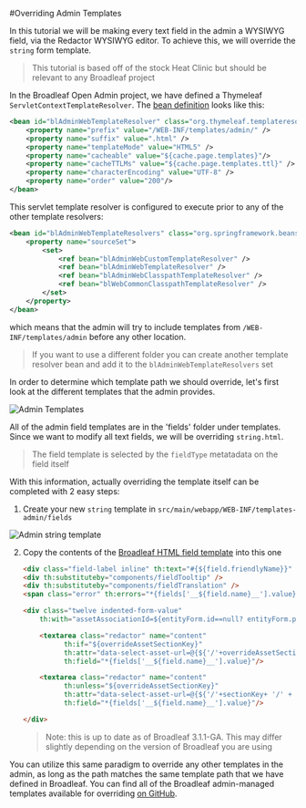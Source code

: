 #Overriding Admin Templates

In this tutorial we will be making every text field in the admin a WYSIWYG field, via the Redactor WYSIWYG editor. To achieve this, we will override the `string` form template.

> This tutorial is based off of the stock Heat Clinic but should be relevant to any Broadleaf project

In the Broadleaf Open Admin project, we have defined a Thymeleaf `ServletContextTemplateResolver`. The [bean definition](https://github.com/BroadleafCommerce/BroadleafCommerce/blob/master/admin/broadleaf-open-admin-platform/src/main/resources/applicationContext-servlet-open-admin.xml) looks like this:

```xml
<bean id="blAdminWebTemplateResolver" class="org.thymeleaf.templateresolver.ServletContextTemplateResolver">
    <property name="prefix" value="/WEB-INF/templates/admin/" />
    <property name="suffix" value=".html" />
    <property name="templateMode" value="HTML5" />
    <property name="cacheable" value="${cache.page.templates}"/>
    <property name="cacheTTLMs" value="${cache.page.templates.ttl}" />
    <property name="characterEncoding" value="UTF-8" />
    <property name="order" value="200"/>         
</bean>
```

This servlet template resolver is configured to execute prior to any of the other template resolvers:

```xml
<bean id="blAdminWebTemplateResolvers" class="org.springframework.beans.factory.config.SetFactoryBean">
    <property name="sourceSet">
        <set>
            <ref bean="blAdminWebCustomTemplateResolver" />
            <ref bean="blAdminWebTemplateResolver" />
            <ref bean="blAdminWebClasspathTemplateResolver" />
            <ref bean="blWebCommonClasspathTemplateResolver" />
        </set>
    </property>
</bean>
```

which means that the admin will try to include templates from `/WEB-INF/templates/admin` before any other location.

> If you want to use a different folder you can create another template resolver bean and add it to the `blAdminWebTemplateResolvers` set

In order to determine which template path we should override, let's first look at the different templates that the admin provides.

![Admin Templates](admin-templates.png)

All of the admin field templates are in the 'fields' folder under templates. Since we want to modify all text fields, we will be overriding `string.html`.

> The field template is selected by the `fieldType` metatadata on the field itself

With this information, actually overriding the template itself can be completed with 2 easy steps:

1. Create your new `string` template in `src/main/webapp/WEB-INF/templates-admin/fields`

![Admin string template](admin-string-template.png)

2. Copy the contents of the [Broadleaf HTML field template](https://github.com/BroadleafCommerce/BroadleafCommerce/blob/master/admin/broadleaf-open-admin-platform/src/main/resources/open_admin_style/templates/fields/html.html) into this one

    ```html
    <div class="field-label inline" th:text="#{${field.friendlyName}}" th:classappend="${field.required ? 'required' : ''}" />
    <div th:substituteby="components/fieldTooltip" />
    <div th:substituteby="components/fieldTranslation" />
    <span class="error" th:errors="*{fields['__${field.name}__'].value}" />

    <div class="twelve indented-form-value"
        th:with="assetAssociationId=${entityForm.id==null? entityForm.parentId : entityForm.id}">

        <textarea class="redactor" name="content"
              th:if="${overrideAssetSectionKey}"
              th:attr="data-select-asset-url=@{${'/'+overrideAssetSectionKey+ '/' + assetAssociationId + '/chooseAsset'}}"
              th:field="*{fields['__${field.name}__'].value}"/>

        <textarea class="redactor" name="content"
              th:unless="${overrideAssetSectionKey}"
              th:attr="data-select-asset-url=@{${'/'+sectionKey+ '/' + assetAssociationId + '/chooseAsset'}}"
              th:field="*{fields['__${field.name}__'].value}"/>

    </div>
    ```

    > Note: this is up to date as of Broadleaf 3.1.1-GA. This may differ slightly depending on the version of Broadleaf you are using

You can utilize this same paradigm to override any other templates in the admin, as long as the path matches the same template path that we have defined in Broadleaf. You can find all of the Broadleaf admin-managed templates available for overriding [on GitHub](https://github.com/BroadleafCommerce/BroadleafCommerce/tree/master/admin/broadleaf-open-admin-platform/src/main/resources/open_admin_style/templates).
